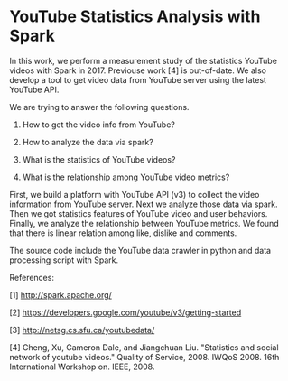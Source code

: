 # YouTube Statistics Analysis with Spark

In this work, we perform a measurement study of the statistics YouTube videos with Spark in 2017. Previouse work [4] is out-of-date. We also develop a tool to get video data from YouTube server using the latest YouTube API. 

We are trying to answer the following questions.

1. How to get the video info from YouTube?

2. How to analyze the data via spark?

3. What is the statistics of YouTube videos?

4. What is the relationship among YouTube video metrics?

First, we build a platform with YouTube API (v3) to collect the video information from YouTube server. Next we analyze those data via spark. Then we got statistics features of YouTube video and user behaviors. Finally, we analyze the relationship between YouTube metrics. We found that there is linear relation among like, dislike and comments.

The source code include the YouTube data crawler in python and data processing script with Spark.

References:

[1] http://spark.apache.org/

[2] https://developers.google.com/youtube/v3/getting-started

[3] http://netsg.cs.sfu.ca/youtubedata/

[4] Cheng, Xu, Cameron Dale, and Jiangchuan Liu. "Statistics and social network of youtube videos." Quality of Service, 2008. IWQoS 2008. 16th International Workshop on. IEEE, 2008.
